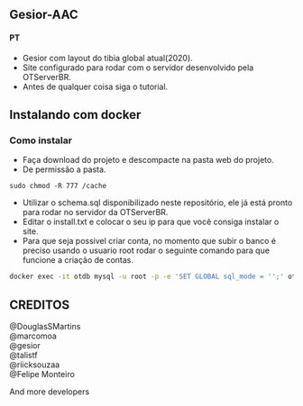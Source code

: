 ## Gesior-AAC

#### PT
* Gesior com layout do tibia global atual(2020).
* Site configurado para rodar com o servidor desenvolvido pela OTServerBR.
* Antes de qualquer coisa siga o tutorial.
 
 
## Instalando com docker

### Como instalar

* Faça download do projeto e descompacte na pasta web do projeto.
* De permissão a pasta.

```
sudo chmod -R 777 /cache
```
* Utilizar o schema.sql disponibilizado neste repositório, ele já está pronto para rodar no servidor da OTServerBR.
* Editar o install.txt e colocar o seu ip para que você consiga instalar o site.
* Para que seja possivel criar conta, no momento que subir o banco é preciso usando o usuario root rodar o seguinte comando para que funcione a criação de contas.

```bash
docker exec -it otdb mysql -u root -p -e 'SET GLOBAL sql_mode = '';' otserver
```


## CREDITOS
@DouglasSMartins<br>
@marcomoa <br>
@gesior <br>
@talistf <br>
@riicksouzaa <br>
@Felipe Monteiro <br>

And more developers
